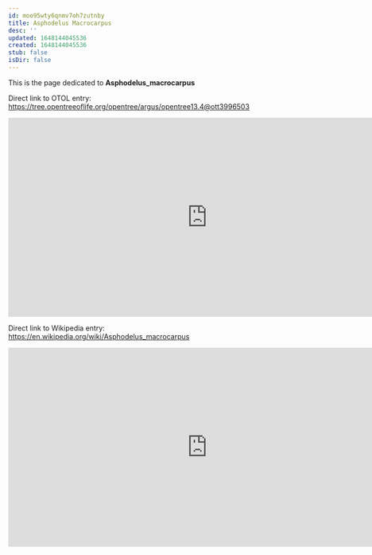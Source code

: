 ```yaml
---
id: moo95wty6qnmv7oh7zutnby
title: Asphodelus Macrocarpus
desc: ''
updated: 1648144045536
created: 1648144045536
stub: false
isDir: false
---
```

This is the page dedicated to **Asphodelus_macrocarpus**


Direct link to OTOL entry: https://tree.opentreeoflife.org/opentree/argus/opentree13.4@ott3996503



<html>
    <body>
    <iframe src="https://tree.opentreeoflife.org/opentree/argus/opentree13.4@ott3996503"
    width="800" height="400" frameborder="0" allowfullscreen> </iframe>
    </body>
</html>
    


Direct link to Wikipedia entry: https://en.wikipedia.org/wiki/Asphodelus_macrocarpus



<html>
    <body>
    <iframe src="https://en.wikipedia.org/wiki/Asphodelus_macrocarpus"
    width="800" height="400" frameborder="0" allowfullscreen> </iframe>
    </body>
</html>
    
